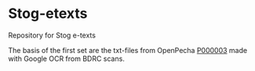 # Stog-etexts
Repository for Stog e-texts

The basis of the first set are the txt-files from OpenPecha [P000003](https://github.com/Openpecha-Data/P000003) made with Google OCR from BDRC scans.
